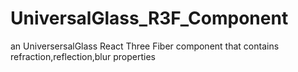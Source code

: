 # UniversalGlass_R3F_Component
an UniversersalGlass React Three Fiber component that contains refraction,reflection,blur properties

